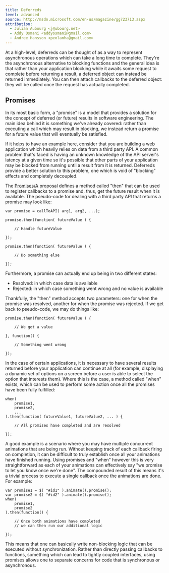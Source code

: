 ```yaml
---
title: Deferreds
level: advanced
source: http://msdn.microsoft.com/en-us/magazine/gg723713.aspx
attribution:
  - Julian Aubourg <j@ubourg.net>
  - Addy Osmani <addyosmani@gmail.com>
  - Andree Hansson <peolanha@gmail.com>
---
```


At a high-level, deferreds can be thought of as a way to represent
asynchronous operations which can take a long time to complete. They're the
asynchronous alternative to blocking functions and the general idea is
that rather than your application blocking while it awaits some request
to complete before returning a result, a deferred object can instead be
returned immediately. You can then attach callbacks to the deferred
object: they will be called once the request has actually completed.

## Promises

In its most basic form, a "promise" is a model that provides a solution
for the concept of deferred (or future) results in software engineering.
The main idea behind it is something we've already covered: rather than
executing a call which may result in blocking, we instead return a
promise for a future value that will eventually be satisfied.

If it helps to have an example here, consider that you are building a
web application which heavily relies on data from a third party API. A
common problem that's faced is having an unknown knowledge of the API
server's latency at a given time so it's possible that other parts of
your application may be blocked from running until a result from it is
returned. Deferreds provide a better solution to this problem, one which
is void of "blocking" effects and completely decoupled.

The [Promises/A](http://wiki.commonjs.org/wiki/Promises/A) proposal
defines a method called "then" that can be used to register callbacks to
a promise and, thus, get the future result when it is available. The
pseudo-code for dealing with a third party API that returns a promise
may look like:

```
var promise = callToAPI( arg1, arg2, ...);

promise.then(function( futureValue ) {

	// Handle futureValue

});

promise.then(function( futureValue ) {

	// Do something else

});
```

Furthermore, a promise can actually end up being in two different
states:

-   Resolved: in which case data is available
-   Rejected: in which case something went wrong and no value is
    available

Thankfully, the "then" method accepts two parameters: one for when the
promise was resolved, another for when the promise was rejected. If we
get back to pseudo-code, we may do things like:

```
promise.then(function( futureValue ) {

	// We got a value

}, function() {

	// Something went wrong

});
```

In the case of certain applications, it is necessary to have several
results returned before your application can continue at all (for
example, displaying a dynamic set of options on a screen before a user
is able to select the option that interests them). Where this is the
case, a method called "when" exists, which can be used to perform some
action once all the promises have been fully fulfilled:

```
when(
	promise1,
	promise2,
	...
).then(function( futureValue1, futureValue2, ... ) {

	// All promises have completed and are resolved

});
```

A good example is a scenario where you may have multiple concurrent
animations that are being run. Without keeping track of each callback
firing on completion, it can be difficult to truly establish once all
your animations have finished running. Using promises and "when" however
this is very straightforward as each of your animations can effectively
say "we promise to let you know once we're done". The compounded result
of this means it's a trivial process to execute a single callback once
the animations are done. For example:

```
var promise1 = $( "#id1" ).animate().promise();
var promise2 = $( "#id2" ).animate().promise();
when(
	promise1,
	promise2
).then(function() {

	// Once both animations have completed
	// we can then run our additional logic

});
```

This means that one can basically write non-blocking logic that can be
executed without synchronization. Rather than directly passing callbacks
to functions, something which can lead to tightly coupled interfaces,
using promises allows one to separate concerns for code that is
synchronous or asynchronous.
